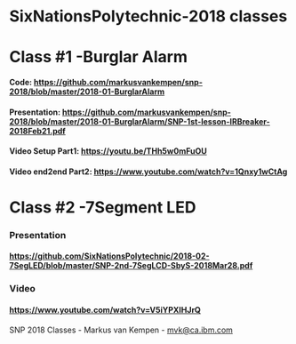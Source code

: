 # SixNationsPolytechnic-2018 classes
# Class #1 -Burglar Alarm
#### Code: https://github.com/markusvankempen/snp-2018/blob/master/2018-01-BurglarAlarm
#### Presentation: https://github.com/markusvankempen/snp-2018/blob/master/2018-01-BurglarAlarm/SNP-1st-lesson-IRBreaker-2018Feb21.pdf
#### Video Setup Part1: https://youtu.be/THh5w0mFuOU
#### Video end2end Part2: https://www.youtube.com/watch?v=1Qnxy1wCtAg
# Class #2 -7Segment LED
### Presentation
#### https://github.com/SixNationsPolytechnic/2018-02-7SegLED/blob/master/SNP-2nd-7SegLCD-SbyS-2018Mar28.pdf
### Video 
#### https://www.youtube.com/watch?v=V5iYPXIHJrQ


SNP 2018 Classes - Markus van Kempen - mvk@ca.ibm.com



